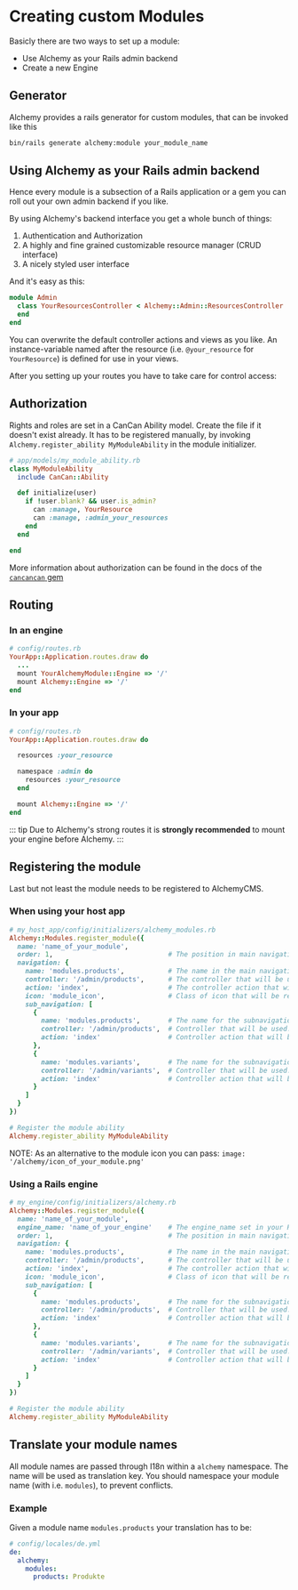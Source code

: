 # Creating custom Modules

Basicly there are two ways to set up a module:

* Use Alchemy as your Rails admin backend
* Create a new Engine

## Generator

Alchemy provides a rails generator for custom modules, that can be invoked like this

~~~ bash
bin/rails generate alchemy:module your_module_name
~~~

## Using Alchemy as your Rails admin backend

Hence every module is a subsection of a Rails application or a gem you can roll out your own admin backend if you like.

By using Alchemy's backend interface you get a whole bunch of things:

  1. Authentication and Authorization
  2. A highly and fine grained customizable resource manager (CRUD interface)
  3. A nicely styled user interface

And it's easy as this:

~~~ ruby
module Admin
  class YourResourcesController < Alchemy::Admin::ResourcesController
  end
end
~~~

You can overwrite the default controller actions and views as you like.
An instance-variable named after the resource (i.e. `@your_resource` for `YourResource`) is defined for use in your views.

After you setting up your routes you have to take care for control access:

## Authorization

Rights and roles are set in a CanCan Ability model.
Create the file if it doesn't exist already. It has to be registered manually, by invoking `Alchemy.register_ability MyModuleAbility` in the module initializer.

~~~ ruby
# app/models/my_module_ability.rb
class MyModuleAbility
  include CanCan::Ability

  def initialize(user)
    if !user.blank? && user.is_admin?
      can :manage, YourResource
      can :manage, :admin_your_resources
    end
  end

end
~~~

More information about authorization can be found in the docs of the [`cancancan` gem](https://github.com/CanCanCommunity/cancancan/wiki/Defining-Abilities)

## Routing

### In an engine

~~~ ruby
# config/routes.rb
YourApp::Application.routes.draw do
  ...
  mount YourAlchemyModule::Engine => '/'
  mount Alchemy::Engine => '/'
end
~~~

### In your app

~~~ ruby
# config/routes.rb
YourApp::Application.routes.draw do

  resources :your_resource

  namespace :admin do
    resources :your_resource
  end

  mount Alchemy::Engine => '/'
end
~~~

::: tip
Due to Alchemy's strong routes it is **strongly recommended** to mount your engine before Alchemy.
:::

## Registering the module

Last but not least the module needs to be registered to AlchemyCMS.

### When using your host app

~~~ ruby
# my_host_app/config/initializers/alchemy_modules.rb
Alchemy::Modules.register_module({
  name: 'name_of_your_module',
  order: 1,                             # The position in main navigation, if you have more than 1 module.
  navigation: {
    name: 'modules.products',           # The name in the main navigation (translated via I18n).
    controller: '/admin/products',      # The controller that will be used.
    action: 'index',                    # The controller action that will be used.
    icon: 'module_icon',                # Class of icon that will be rendered as navigation icon.
    sub_navigation: [
      {
        name: 'modules.products',       # The name for the subnavigation tab (translated via I18n).
        controller: '/admin/products',  # Controller that will be used.
        action: 'index'                 # Controller action that will be used.
      },
      {
        name: 'modules.variants',       # The name for the subnavigation tab (translated via I18n).
        controller: '/admin/variants',  # Controller that will be used.
        action: 'index'                 # Controller action that will be used.
      }
    ]
  }
})

# Register the module ability
Alchemy.register_ability MyModuleAbility
~~~

NOTE: As an alternative to the module icon you can pass: `image: '/alchemy/icon_of_your_module.png'`

### Using a Rails engine

~~~ ruby
# my_engine/config/initializers/alchemy.rb
Alchemy::Modules.register_module({
  name: 'name_of_your_module',
  engine_name: 'name_of_your_engine'    # The engine_name set in your Rails::Engine class.
  order: 1,                             # The position in main navigation, if you have more than 1 module.
  navigation: {
    name: 'modules.products',           # The name in the main navigation (translated via I18n).
    controller: '/admin/products',      # The controller that will be used.
    action: 'index',                    # The controller action that will be used.
    icon: 'module_icon',                # Class of icon that will be rendered as navigation icon.
    sub_navigation: [
      {
        name: 'modules.products',       # The name for the subnavigation tab (translated via I18n).
        controller: '/admin/products',  # Controller that will be used.
        action: 'index'                 # Controller action that will be used.
      },
      {
        name: 'modules.variants',       # The name for the subnavigation tab (translated via I18n).
        controller: '/admin/variants',  # Controller that will be used.
        action: 'index'                 # Controller action that will be used.
      }
    ]
  }
})

# Register the module ability
Alchemy.register_ability MyModuleAbility
~~~

## Translate your module names

All module names are passed through I18n within a `alchemy` namespace.
The name will be used as translation key.
You should namespace your module name (with i.e. `modules`), to prevent conflicts.

### Example

Given a module name `modules.products` your translation has to be:

~~~ yaml
# config/locales/de.yml
de:
  alchemy:
    modules:
      products: Produkte
~~~
